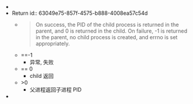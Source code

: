 -
- Return
  id:: 63049e75-857f-4575-b888-4008ea57c54d
  - > On success, the PID of the child process is returned in the parent, and 0 is returned in the child.  On failure, -1 is returned in the parent, no child process is created, and errno is set appropriately.
  - ==-1
    - 异常, 失败
  - == 0
    - child 返回
  - \>0
    - 父进程返回子进程 PID
-